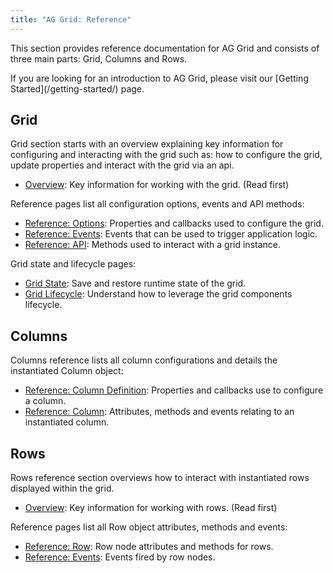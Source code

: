 ```yaml
---
title: "AG Grid: Reference" 
---
```


This section provides reference documentation for AG Grid and consists of three main parts: Grid, Columns and Rows.

<note>
If you are looking for an introduction to AG Grid, please visit our [Getting Started](/getting-started/) page.
</note>

## Grid

Grid section starts with an overview explaining key information for configuring and interacting with the grid such as: how to configure the grid, update properties and interact with the grid via an api. 

  - [Overview](/grid-interface/): Key information for working with the grid. (Read first)

Reference pages list all configuration options, events and API methods:

   - [Reference: Options](/grid-options/): Properties and callbacks used to configure the grid.
   - [Reference: Events](/grid-events/): Events that can be used to trigger application logic.
   - [Reference: API](/grid-api/): Methods used to interact with a grid instance.

Grid state and lifecycle pages:

   - [Grid State](/grid-state/): Save and restore runtime state of the grid. 
   - [Grid Lifecycle](grid-lifecycle/): Understand how to leverage the grid components lifecycle.

## Columns

Columns reference lists all column configurations and details the instantiated Column object:
  - [Reference: Column Definition](/column-properties/): Properties and callbacks use to configure a column.
  - [Reference: Column](/column-object/): Attributes, methods and events relating to an instantiated column.

## Rows

Rows reference section overviews how to interact with instantiated rows displayed within the grid.

 - [Overview](/row-interface): Key information for working with rows. (Read first)

Reference pages list all Row object attributes, methods and events:
 - [Reference: Row](/row-object/): Row node attributes and methods for rows.
 - [Reference: Events](/row-events/): Events fired by row nodes. 


